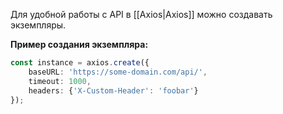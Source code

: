 Для удобной работы с API в [[Axios|Axios]] можно создавать экземпляры.

**Пример создания экземпляра:**

```TypeScript
const instance = axios.create({
	baseURL: 'https://some-domain.com/api/',
	timeout: 1000,
	headers: {'X-Custom-Header': 'foobar'}
});
```

